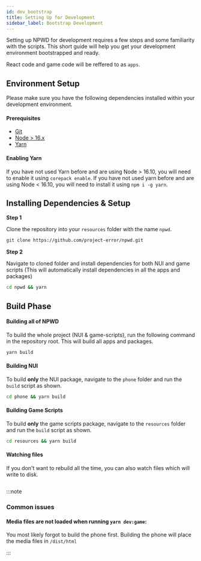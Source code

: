 ```yaml
---
id: dev_bootstrap
title: Setting Up for Development
sidebar_label: Bootstrap Development
---
```


Setting up NPWD for development requires a few steps and some familiarity with the scripts.
This short guide will help you get your development environment bootstrapped and ready.

React code and game code will be reffered to as `apps`.

## Environment Setup

Please make sure you have the following dependencies installed within your development environment.

#### Prerequisites

- [Git](https://git-scm.com/)
- [Node > 16.x](https://nodejs.org/en/)
- [Yarn](https://classic.yarnpkg.com/lang/en/docs/install)

#### Enabling Yarn

If you have not used Yarn before and are using Node > 16.10, you will need to enable it using `corepack enable`. If you have not
used yarn before and are using Node < 16.10, you will need to install it using `npm i -g yarn`.

## Installing Dependencies & Setup

**Step 1**

Clone the repository into your `resources` folder with the name `npwd`.

```sh
git clone https://github.com/project-error/npwd.git
```

**Step 2**

Navigate to cloned folder and install dependencies for both NUI and game scripts (This will automatically install dependencies in
all the apps and packages)

```sh
cd npwd && yarn
```

## Build Phase

#### Building all of NPWD

To build the whole project (NUI & game-scripts), run the following command in the repository root. This will build all apps and packages.

```sh
yarn build
```

#### Building NUI

To build **only** the NUI package, navigate to the `phone` folder and run the `build` script as shown.

```sh
cd phone && yarn build
```

#### Building Game Scripts

To build **only** the game scripts package, navigate to the `resources` folder and run the `build` script as shown.

```sh
cd resources && yarn build
```

#### Watching files

If you don't want to rebuild all the time, you can also watch files which will write to disk.

```sh

```

:::note

### Common issues

#### Media files are not loaded when running `yarn dev:game`:

You most likely forgot to build the phone first. Building the phone will place the media files in `/dist/html`

:::
